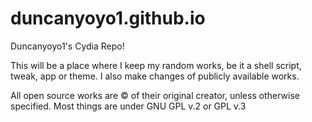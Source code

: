 # duncanyoyo1.github.io
Duncanyoyo1's Cydia Repo!

This will be a place where I keep my random works, be it a shell script, tweak, app or theme. I also make changes of publicly available works.

All open source works are © of their original creator, unless otherwise specified.
Most things are under GNU GPL v.2 or GPL v.3
